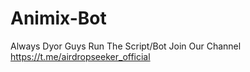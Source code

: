 # Animix-Bot
Always Dyor Guys
Run The Script/Bot Join Our Channel https://t.me/airdropseeker_official
